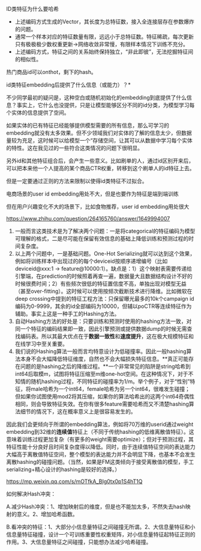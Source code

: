 ID类特征为什么要哈希

- 上述编码方式生成的Vector，其长度为总特征数，接入全连接层存在参数爆炸的问题。
- 通常一个样本对应的特征数量有限，远远小于总特征数。特征稀疏，每次更新只有极极极少数权重更新->网络收敛非常慢，有限样本情况下训练不充分。
- 上述编码方式，特征之间的关系始终保持独立，“非此即彼”，无法挖掘特征间的相似性。

热门商品id可以onthot，剩下的hash。



id类特征embedding后提供了什么信息（或能力）？*

不少同学最初的疑问是，这种空白或随机初始化的embedding到底提供了什么信息？事实上，它什么也没提供，只是让模型能够区分不同的id分类，为模型学习每个实体的信息提供了空间。

如果实体的已有特征已经能够提供模型需要的所有信息，那么可学习的embedding就没有太多效果。但不少领域我们对实体的了解的信息太少，但数据量较为充足，这时候可以给模型一个“存储空间，让其可以从数据中学习每个实体的特性。这在我见过的一些符合这类情况的问题下很明显。

另外id和其他特征组合后，会产生一些意义。比如刷单的人，通过id区别开来后，可以把本来他一个人提高的某个商品CTR权重，转移到这个刷单人的id特征上去。



但是一定要通过正则的方法来限制以使得id类特征不过拟合。



电商场景的user id embedding用处不大，但是也要作为特征是端到端训练

但在用户兴趣变化不大的场景下，比如食物推荐，user id embedding用处很大





https://www.zhihu.com/question/264165760/answer/1649994007



1. 一般而言这类技术是为了解决两个问题：一是将categorical的特征编码为模型可理解的格式，二是尽可能在保留有效信息的基础上降低训练和预测过程的时间复杂度。
2. 以上两个问题中，一是基础问题。One-Hot Serializing就可以达到这个效果，例如将训练样本中出现过的的每个deviceid按顺序递增编号（比如deviceid@xxx:1 -> feature@10000:1）。缺点是：1）这个映射表需要传递给引擎端，在prediction的时候照着再查一遍，数据量大且数据结构设计不好的时候很费时间；2）有些频次很低的特征置信度不高，单独出现对模型无益（甚至over-fitting）。这时候可以使用按频次截断技术进行降维。比如微软在deep crossing中提到的特征工程方法：只保留曝光最多的10k个campaign id编码为0-9999，其余的id全部编码为10000，但辅以poCTR等连续特征作为辅助。事实上这是一种手工的Hashing方法。
3. 自动Hashing方法的好处是：只要训练和预测时使用的hashing方法一致，对同一个特征的编码结果即一致，因此引擎预测或提供数据dump的时候无需查找编码表。所以其最大优点在于**数据一致性**和**速度提升**，这在极大规模特征和在线学习中至关重要。
4. 我们说的Hashing算法一般而言均特意设计为低碰撞率。因此一般hashing算法本身不会大幅降低特征维度，自然也不会大幅损失特征信息。**真正可能存在问题的是hashing之后的降维过程。**一个非常常见的陷阱是string哈希到int64后取模m，试图将特征压缩至m维one-hot空间。在这种情况下，对于不知情的随机hashing过程，不同特征的碰撞率为1/m。举个例子，对于“性别”特征，将male哈希为一个int64，female哈希为另一个int64，很难发生碰撞；但如果你试图使用mod2将其压缩，如果你的算法哈希出的这两个int64奇偶性相同，则会导致特征失效。在你有很多feature需要哈希而又不清楚hashing算法细节的情况下，这在概率意义上是很容易发生的。

因此我们会更倾向于所谓的embedding算法，例如将70万维的userid通过weight embedding到32维的**连续值**特征上（不同于传统hashing的低维离散值特征）。这意味着训练过程更加复杂（有更多的weight需要optimize）；但对于预测过程，其特征性能十分良好且时间复杂度得以降低。同时，由于连续值特征空间的表达能力大幅高于离散值特征空间，整个模型的表达能力并不会明显下降，也基本不会发生离散hashing的碰撞问题。（当然，如果是FM这类倾向于接受离散值的模型，手工serializing+精心设计的hashing是较好的选择。）







https://mp.weixin.qq.com/s/mOTfkA_BIg0tx0p1S4hT1Q

如何解决Hash冲突：

A.减少Hash冲突：1、增加映射后的维度，但是也不能加太多，不然失去hash映射的意义。2、增加哈希函数。

B.看冲突的特征：1、大部分小信息量特征之间碰撞无所谓。2、大信息量特征和小信息量特征碰撞，设计一个可训练重要性权重矩阵，对小信息量特征起特征正则的作用。3、大信息量特征之间碰撞，只能想办法减少哈希碰撞。